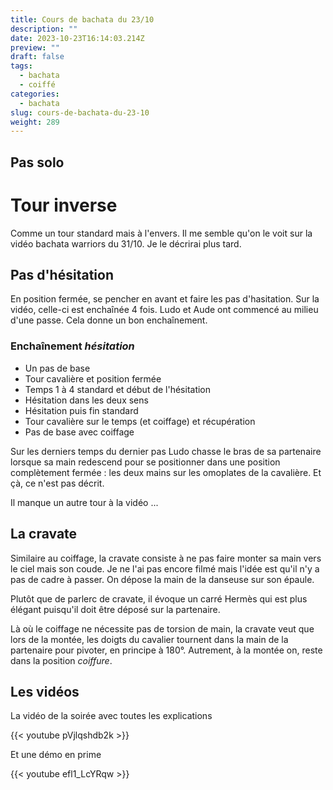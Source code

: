 ```yaml
---
title: Cours de bachata du 23/10
description: ""
date: 2023-10-23T16:14:03.214Z
preview: ""
draft: false
tags:
  - bachata
  - coiffé
categories:
  - bachata
slug: cours-de-bachata-du-23-10
weight: 289
---
```


## Pas solo

# Tour inverse

Comme un tour standard mais à l'envers. Il me semble qu'on le voit sur la vidéo bachata warriors du 31/10. Je le décrirai plus tard. 

## Pas d'hésitation

En position fermée, se pencher en avant et faire les pas d'hasitation.
Sur la vidéo, celle-ci est enchaînée 4 fois. Ludo et Aude ont commencé au milieu d'une passe. Cela donne un bon enchaînement. 

### Enchaînement *hésitation*

- Un pas de base
- Tour cavalière et position fermée
- Temps 1 à 4 standard et début de l'hésitation
- Hésitation dans les deux sens
- Hésitation puis fin standard
- Tour cavalière sur le temps (et coiffage) et récupération 
- Pas de base avec coiffage

Sur les derniers temps du dernier pas Ludo chasse le bras de sa partenaire lorsque sa main redescend pour se positionner dans une position complètement fermée : les deux mains sur les omoplates de la cavalière. Et çà, ce n'est pas décrit.

Il manque un autre tour à la vidéo ...

## La cravate

Similaire au coiffage, la cravate consiste à ne pas faire monter sa main vers le ciel mais son coude. Je ne l'ai pas encore filmé mais l'idée est qu'il n'y a pas de cadre à passer. On dépose la main de la danseuse sur son épaule. 

Plutôt que de parlerc de cravate, il évoque un carré Hermès qui est plus élégant puisqu'il doit être déposé sur la partenaire. 

Là où le coiffage ne nécessite pas de torsion de main, la cravate veut que lors de la montée, les doigts du cavalier tournent dans la main de la partenaire pour pivoter, en principe à 180°. Autrement, à la montée on, reste dans la position *coiffure*. 

## Les vidéos

La vidéo de la soirée avec toutes les explications

{{< youtube pVjlqshdb2k >}}

Et une démo en prime

{{< youtube efl1_LcYRqw >}}
